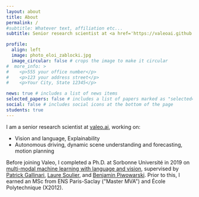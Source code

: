 ```yaml
---
layout: about
title: About
permalink: /
#subtitle: Whatever text, affiliation etc...
subtitle: Senior research scientist at <a href='https://valeoai.github.io'>valeo.ai</a>

profile:
  align: left
  image: photo_eloi_zablocki.jpg
  image_circular: false # crops the image to make it circular
#  more_info: >
#    <p>555 your office number</p>
#    <p>123 your address street</p>
#    <p>Your City, State 12345</p>

news: true # includes a list of news items
selected_papers: false # includes a list of papers marked as "selected={true}"
social: false # includes social icons at the bottom of the page
students: true
---
```


I am a senior research scientist at [valeo.ai](https://valeoai.github.io), working on:
- Vision and language, Explainability
- Autonomous driving, dynamic scene understanding and forecasting, motion planning

Before joining Valeo, I completed a Ph.D. at Sorbonne Université in 2019 on [multi-modal machine learning with language and vision](https://theses.fr/2019SORUS409), supervised by [Patrick Gallinari](https://pages.isir.upmc.fr/gallinari/), [Laure Soulier](https://pages.isir.upmc.fr/soulier/), and [Benjamin Piwowarski](https://www.piwowarski.fr/). Prior to this, I earned an MSc from ENS Paris-Saclay ("Master MVA") and École Polytechnique (X2012).  

